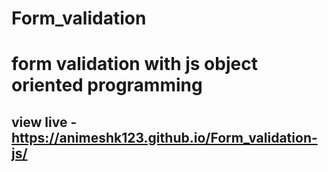 # Form_validation

# form validation with js object oriented programming
## view live -https://animeshk123.github.io/Form_validation-js/

